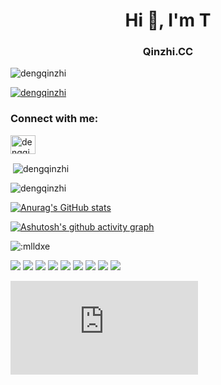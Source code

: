 <h1 align="center">Hi 👋, I'm T</h1>
<h3 align="center">Qinzhi.CC</h3>


<p align="left"> <img src="https://komarev.com/ghpvc/?username=dengqinzhi&label=Profile%20views&color=0e75b6&style=flat" alt="dengqinzhi" /> </p>

<p align="left"> <a href="https://twitter.com/dengqinzhi" target="blank"><img src="https://img.shields.io/twitter/follow/dengqinzhi?logo=twitter&style=for-the-badge" alt="dengqinzhi" /></a> </p>

<h3 align="left">Connect with me:</h3>
<p align="left">
<a href="https://twitter.com/dengqinzhi" target="blank"><img align="center" src="https://raw.githubusercontent.com/rahuldkjain/github-profile-readme-generator/master/src/images/icons/Social/twitter.svg" alt="dengqinzhi" height="30" width="40" /></a>
</p>

<p>&nbsp;<img align="center" src="https://github-readme-stats.vercel.app/api?username=dengqinzhi&show_icons=true&locale=en" alt="dengqinzhi" /></p>

<p><img align="center" src="https://github-readme-streak-stats.herokuapp.com/?user=dengqinzhi&" alt="dengqinzhi" /></p>





[![Anurag's GitHub stats](https://github-readme-stats.vercel.app/api?username=dengqinzhi)](https://github.com/anuraghazra/github-readme-stats)


[![Ashutosh's github activity graph](https://github-readme-activity-graph.cyclic.app/graph?username=dengqinzhi&bg_color=d4d3d4&color=003f7a&line=ff8a05&point=f00505&area=true&hide_border=true)](https://github.com/ashutosh00710/github-readme-activity-graph)


![:mlldxe](https://count.getloli.com/get/@:dengqinzhi?theme=asoul) 



[![](https://img.shields.io/badge/Windows-10-2376bc?style=flat-square&logo=windows&logoColor=ffffff)](https://www.microsoft.com/windows/get-windows-10)
[![](https://img.shields.io/badge/-HTML5-E34F26?style=flat-square&logo=html5&logoColor=white)](https://html.spec.whatwg.org/)
[![](https://img.shields.io/badge/-CSS3-1572B6?style=flat-square&logo=css3&logoColor=white)](https://www.w3.org/Style/CSS/)
[![](https://img.shields.io/badge/-JavaScript-f7e018?style=flat-square&logo=javascript&logoColor=white)](https://www.ecma-international.org/)
[![](https://img.shields.io/badge/-Git-f05032?style=flat-square&logo=git&logoColor=white)](https://git-scm.com/)
[![](https://img.shields.io/badge/-PHP-777bb4?style=flat-square&logo=php&logoColor=ffffff)](https://www.php.net/)
[![](https://img.shields.io/badge/-Node.js-43853d?style=flat-square&logo=node.js&logoColor=ffffff)](https://nodejs.org/)
[![](https://img.shields.io/badge/-NPM-cb3837?style=flat-square&logo=npm&logoColor=white)](https://npmjs.com/)
[![](https://img.shields.io/badge/-MySQL-4479a1?style=flat-square&logo=mysql&logoColor=white)](https://www.mysql.com/)


[![Typing SVG](https://readme-typing-svg.demolab.com/?lines=邓+先+生+的+博+客;www.qinzhi.cc)](https://git.io/typing-svg)
